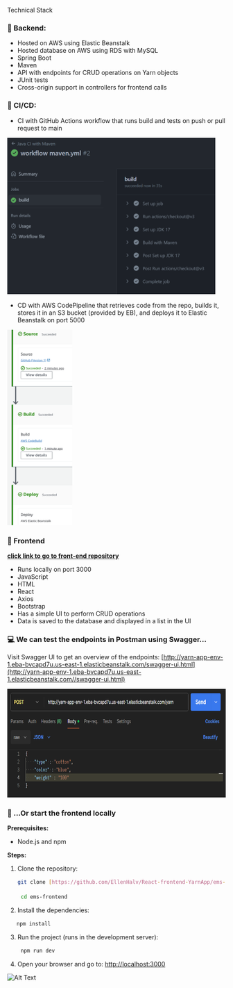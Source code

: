 Technical Stack

### :rocket: Backend:
- Hosted on AWS using Elastic Beanstalk
- Hosted database on AWS using RDS with MySQL
- Spring Boot
- Maven
- API with endpoints for CRUD operations on Yarn objects
- JUnit tests
- Cross-origin support in controllers for frontend calls

### :repeat: CI/CD:
- CI with GitHub Actions workflow that runs build and tests on push or pull request to main

<img src="images/ci/Screenshot 2024-02-19 135224.png" alt="Alt Text" style="width: 480px; height: 360px;">

- CD with AWS CodePipeline that retrieves code from the repo, builds it, stores it in an S3 bucket (provided by EB), and deploys it to Elastic Beanstalk on port 5000

<img src="images/cd/Screenshot 2024-02-18 185248.png" alt="Alt Text" style="width: 150px; height: 450px;">

### :link: Frontend 
**[click link to go to front-end repository](https://github.com/EllenHalv/React-frontend-YarnApp)**
* Runs locally on port 3000
* JavaScript
* HTML
* React
* Axios
* Bootstrap
* Has a simple UI to perform CRUD operations
* Data is saved to the database and displayed in a list in the UI

### :computer: We can test the endpoints in Postman using Swagger...

Visit Swagger UI to get an overview of the endpoints: [http://yarn-app-env-1.eba-bvcapd7u.us-east-1.elasticbeanstalk.com/swagger-ui.html](http://yarn-app-env-1.eba-bvcapd7u.us-east-1.elasticbeanstalk.com//swagger-ui.html)

<img src="images/Screenshot 2024-02-18 202624.png" alt="Alt Text" style="width: 650px; height: 250px;">

### :rocket: ...Or start the frontend locally

**Prerequisites:**
* Node.js and npm

**Steps:**

1. Clone the repository:
   ```bash
   git clone [https://github.com/EllenHalv/React-frontend-YarnApp/ems-frontend.git](https://github.com/EllenHalv/React-frontend-YarnApp/ems-frontend.git)
   
    cd ems-frontend
    ```
2. Install the dependencies:
```bash
   npm install
   ```
3. Run the project (runs in the development server):
   ```bash
    npm run dev
    ```
4. Open your browser and go to:
[http://localhost:3000](http://localhost:3000)

<img src="images/front-end/Screenshot 2024-02-19 142904.png" alt="Alt Text" style="width: 650px; height: 280px;">

